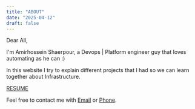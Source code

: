 ```yaml
---
title: "ABOUT"
date: "2025-04-12"
draft: false
---
```


Dear All,

I'm Amirhossein Shaerpour, a Devops | Platform engineer guy that loves automating as he can :)

In this website I try to explain different projects that I had so we can learn together about Infrastructure.

[RESUME](https://ahspw-ir-static.s3-website.ir-thr-at1.arvanstorage.ir/EN-RESUME.pdf)

Feel free to contact me with [Email](mailto:me@shaerpour.ir) or [Phone](tel:+989129621381).
